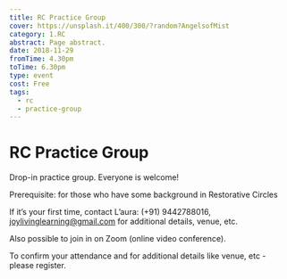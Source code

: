 ```yaml
---
title: RC Practice Group
cover: https://unsplash.it/400/300/?random?AngelsofMist
category: 1.RC
abstract: Page abstract.
date: 2018-11-29
fromTime: 4.30pm
toTime: 6.30pm
type: event
cost: Free
tags:
  - rc
  - practice-group
---
```


# RC Practice Group

Drop-in practice group. Everyone is welcome!

Prerequisite: for those who have some background in Restorative Circles

If it’s your first time, contact L’aura: (+91) 9442788016, joylivinglearning@gmail.com for additional details, venue, etc.

Also possible to join in on Zoom (online video conference).

To confirm your attendance and for additional details like venue, etc - please register.
